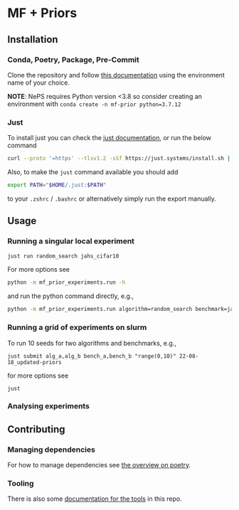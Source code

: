 # MF + Priors

## Installation

### Conda, Poetry, Package, Pre-Commit

Clone the repository and follow [this documentation](https://automl.github.io/neps/contributing/installation/) using the environment name of your choice.

**NOTE**: NePS requires Python version <3.8 so consider creating an environment with `conda create -n mf-prior python=3.7.12`

### Just

To install just you can check the [just documentation](https://github.com/casey/just#installation), or run the below command

```bash
curl --proto '=https' --tlsv1.2 -sSf https://just.systems/install.sh | bash -s -- --to $HOME/.just
```

Also, to make the `just` command available you should add

```bash
export PATH="$HOME/.just:$PATH"
```

to your `.zshrc` / `.bashrc` or alternatively simply run the export manually.

## Usage

### Running a singular local experiment

```bash
just run random_search jahs_cifar10
```

For more options see

```bash
python -m mf_prior_experiments.run -h
```

and run the python command directly, e.g.,

```bash
python -m mf_prior_experiments.run algorithm=random_search benchmark=jahs_cifar10 experiment_group=debug
```

### Running a grid of experiments on slurm

To run 10 seeds for two algorithms and benchmarks, e.g.,

```
just submit alg_a,alg_b bench_a,bench_b "range(0,10)" 22-08-18_updated-priors
```

for more options see

```
just
```

### Analysing experiments

## Contributing

### Managing dependencies

For how to manage dependencies see [the overview on poetry](https://automl.github.io/neps/contributing/dependencies/).

### Tooling

There is also some [documentation for the tools](https://automl.github.io/neps/contributing/faq/) in this repo.
